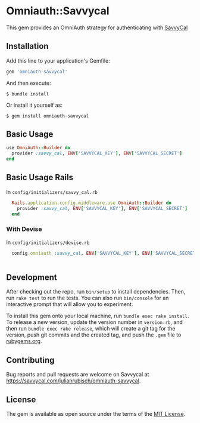 # Omniauth::Savvycal

This gem provides an OmniAuth strategy for authenticating with [SavvyCal](https://www.savvycal.com)

## Installation

Add this line to your application's Gemfile:

```ruby
gem 'omniauth-savvycal'
```

And then execute:

    $ bundle install

Or install it yourself as:

    $ gem install omniauth-savvycal

## Basic Usage

```ruby
use OmniAuth::Builder do
  provider :savvy_cal, ENV['SAVVYCAL_KEY'], ENV['SAVVYCAL_SECRET']
end
```


## Basic Usage Rails

In `config/initializers/savvy_cal.rb`

```ruby
  Rails.application.config.middleware.use OmniAuth::Builder do
    provider :savvy_cal, ENV['SAVVYCAL_KEY'], ENV['SAVVYCAL_SECRET']
  end
```

### With Devise

In `config/initializers/devise.rb`

```ruby
  config.omniauth :savvy_cal, ENV['SAVVYCAL_KEY'], ENV['SAVVYCAL_SECRET']
  
```


## Development

After checking out the repo, run `bin/setup` to install dependencies. Then, run `rake test` to run the tests. You can also run `bin/console` for an interactive prompt that will allow you to experiment.

To install this gem onto your local machine, run `bundle exec rake install`. To release a new version, update the version number in `version.rb`, and then run `bundle exec rake release`, which will create a git tag for the version, push git commits and the created tag, and push the `.gem` file to [rubygems.org](https://rubygems.org).

## Contributing

Bug reports and pull requests are welcome on Savvycal at https://savvycal.com/julianrubisch/omniauth-savvycal.

## License

The gem is available as open source under the terms of the [MIT License](https://opensource.org/licenses/MIT).
